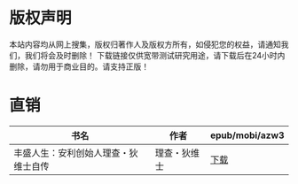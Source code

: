 # 版权声明

本站内容均从网上搜集，版权归著作人及版权方所有，如侵犯您的权益，请通知我们，我们将会及时删除！ 下载链接仅供宽带测试研究用途，请下载后在24小时内删除，请勿用于商业目的。请支持正版！

# 直销

| 书名 | 作者 | epub/mobi/azw3 |
| --- | --- | --- |
| 丰盛人生：安利创始人理查・狄维士自传 | 理查・狄维士 | [下载](https://url89.ctfile.com/f/31084289-1357007446-4f7db5?p=8866) |
